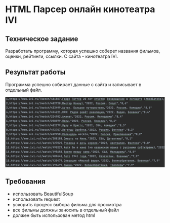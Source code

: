 # HTML Парсер онлайн кинотеатра IVI

## Техническое задание

Разработать программу, которая успешно соберет названия фильмов, оценки, рейтинги, ссылки. С сайта - кинотеатра IVI.

## Результат работы

Программа успешно собирает данные с сайта и записывает в отдельный файл.

![Код пайтон](./public/result_html_parsing.png)

## Требования
- использовать BeautifulSoup
- использовать request
- ускорить процесс выбора фильма для просмотра
- все фильмы должны заносить в отдельный файл
- должен быть использован метод html


